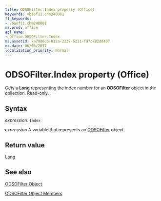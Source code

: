 ```yaml
---
title: ODSOFilter.Index property (Office)
keywords: vbaof11.chm240001
f1_keywords:
- vbaof11.chm240001
ms.prod: office
api_name:
- Office.ODSOFilter.Index
ms.assetid: 7a7986d6-812a-2237-5211-fd7c782dd497
ms.date: 06/08/2017
localization_priority: Normal
---
```



# ODSOFilter.Index property (Office)

Gets a  **Long** representing the index number for an **ODSOFilter** object in the collection. Read-only.


## Syntax

_expression_. `Index`

_expression_ A variable that represents an [ODSOFilter](Office.ODSOFilter.md) object.


## Return value

Long


## See also


[ODSOFilter Object](Office.ODSOFilter.md)



[ODSOFilter Object Members](./overview/Library-Reference/odsofilter-members-office.md)

